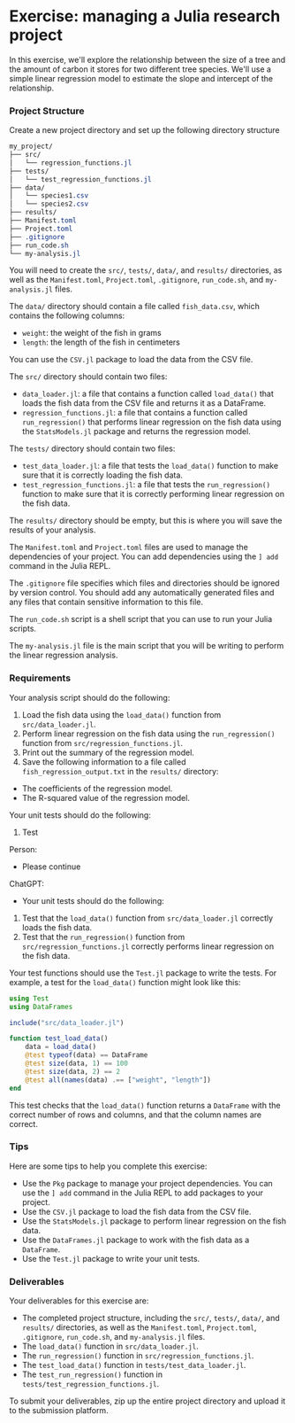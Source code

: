 # Exercise: managing a Julia research project

In this exercise, we'll explore the relationship between the size of a tree and the amount of carbon it stores for two different tree species. We'll use a simple linear regression model to estimate the slope and intercept of the relationship.

### Project Structure

Create a new project directory and set up the following directory structure

```css
my_project/
├── src/
│   └── regression_functions.jl
├── tests/
│   └── test_regression_functions.jl
├── data/
│   └── species1.csv
│   └── species2.csv
├── results/
├── Manifest.toml
├── Project.toml
├── .gitignore
├── run_code.sh
└── my-analysis.jl
```



You will need to create the `src/`, `tests/`, `data/`, and `results/` directories, as well as the `Manifest.toml`, `Project.toml`, `.gitignore`, `run_code.sh`, and `my-analysis.jl` files.

The `data/` directory should contain a file called `fish_data.csv`, which contains the following columns: 
- `weight`: the weight of the fish in grams 
- `length`: the length of the fish in centimeters

You can use the `CSV.jl` package to load the data from the CSV file.

The `src/` directory should contain two files: 
- `data_loader.jl`: a file that contains a function called `load_data()` that loads the fish data from the CSV file and returns it as a DataFrame. 
- `regression_functions.jl`: a file that contains a function called `run_regression()` that performs linear regression on the fish data using the `StatsModels.jl` package and returns the regression model.

The `tests/` directory should contain two files: 
- `test_data_loader.jl`: a file that tests the `load_data()` function to make sure that it is correctly loading the fish data. 
- `test_regression_functions.jl`: a file that tests the `run_regression()` function to make sure that it is correctly performing linear regression on the fish data.

The `results/` directory should be empty, but this is where you will save the results of your analysis.

The `Manifest.toml` and `Project.toml` files are used to manage the dependencies of your project. You can add dependencies using the `] add` command in the Julia REPL.

The `.gitignore` file specifies which files and directories should be ignored by version control. You should add any automatically generated files and any files that contain sensitive information to this file.

The `run_code.sh` script is a shell script that you can use to run your Julia scripts.

The `my-analysis.jl` file is the main script that you will be writing to perform the linear regression analysis.
### Requirements

Your analysis script should do the following: 
1. Load the fish data using the `load_data()` function from `src/data_loader.jl`. 
2. Perform linear regression on the fish data using the `run_regression()` function from `src/regression_functions.jl`.
3. Print out the summary of the regression model. 
4. Save the following information to a file called `fish_regression_output.txt` in the `results/` directory:
- The coefficients of the regression model.
- The R-squared value of the regression model.

Your unit tests should do the following:
1. Test

Person: 
- Please continue

ChatGPT: 
- Your unit tests should do the following: 
1. Test that the `load_data()` function from `src/data_loader.jl` correctly loads the fish data. 
2. Test that the `run_regression()` function from `src/regression_functions.jl` correctly performs linear regression on the fish data.

Your test functions should use the `Test.jl` package to write the tests. For example, a test for the `load_data()` function might look like this:

```julia
using Test
using DataFrames

include("src/data_loader.jl")

function test_load_data()
    data = load_data()
    @test typeof(data) == DataFrame
    @test size(data, 1) == 100
    @test size(data, 2) == 2
    @test all(names(data) .== ["weight", "length"])
end
```



This test checks that the `load_data()` function returns a `DataFrame` with the correct number of rows and columns, and that the column names are correct.
### Tips

Here are some tips to help you complete this exercise: 
- Use the `Pkg` package to manage your project dependencies. You can use the `] add` command in the Julia REPL to add packages to your project. 
- Use the `CSV.jl` package to load the fish data from the CSV file. 
- Use the `StatsModels.jl` package to perform linear regression on the fish data. 
- Use the `DataFrames.jl` package to work with the fish data as a `DataFrame`. 
- Use the `Test.jl` package to write your unit tests.
### Deliverables

Your deliverables for this exercise are: 
- The completed project structure, including the `src/`, `tests/`, `data/`, and `results/` directories, as well as the `Manifest.toml`, `Project.toml`, `.gitignore`, `run_code.sh`, and `my-analysis.jl` files. 
- The `load_data()` function in `src/data_loader.jl`. 
- The `run_regression()` function in `src/regression_functions.jl`. 
- The `test_load_data()` function in `tests/test_data_loader.jl`. 
- The `test_run_regression()` function in `tests/test_regression_functions.jl`.

To submit your deliverables, zip up the entire project directory and upload it to the submission platform.
